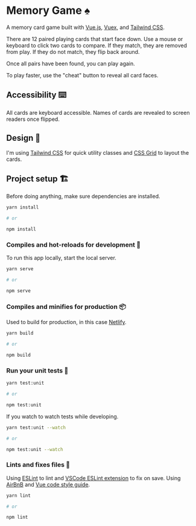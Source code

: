 # Memory Game ♠️

A memory card game built with [Vue.js](https://vuejs.org/), [Vuex](https://vuex.vuejs.org/), and [Tailwind CSS](https://tailwindcss.com/).

There are 12 paired playing cards that start face down. Use a mouse or keyboard to click two cards to compare. If they match, they are removed from play. If they do not match, they flip back around.

Once all pairs have been found, you can play again.

To play faster, use the "cheat" button to reveal all card faces.

## Accessibility ⌨️

All cards are keyboard accessible. Names of cards are revealed to screen readers once flipped.

## Design 🎨

I'm using [Tailwind CSS](https://tailwindcss.com/) for quick utility classes and [CSS Grid](https://developer.mozilla.org/en-US/docs/Web/CSS/CSS_Grid_Layout) to layout the cards.

## Project setup 🏗
Before doing anything, make sure dependencies are installed.

```bash
yarn install

# or

npm install
```

### Compiles and hot-reloads for development 🧪
To run this app locally, start the local server.

```bash
yarn serve

# or

npm serve
```

### Compiles and minifies for production 📦
Used to build for production, in this case [Netlify](https://www.netlify.com/).

```bash
yarn build

# or

npm build
```

### Run your unit tests 🔬
```bash
yarn test:unit

# or

npm test:unit
```

If you watch to watch tests while developing.

```bash
yarn test:unit --watch

# or

npm test:unit --watch
```

### Lints and fixes files 🧼
Using [ESLint](https://eslint.org/) to lint and [VSCode ESLint extension](https://marketplace.visualstudio.com/items?itemName=dbaeumer.vscode-eslint) to fix on save. Using [AirBnB](https://github.com/airbnb/javascript) and [Vue code style guide](https://eslint.vuejs.org/).

```bash
yarn lint

# or

npm lint
```
